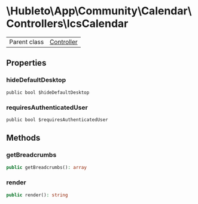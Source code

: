 
# \Hubleto\App\Community\Calendar\Controllers\IcsCalendar
<table class='table-default dense'>
<tr><td>Parent class</td><td><a href="../../../../Erp/Controller">Controller</a></td></tr></table>


## Properties

### hideDefaultDesktop

`public bool $hideDefaultDesktop`


### requiresAuthenticatedUser

`public bool $requiresAuthenticatedUser`


## Methods

### getBreadcrumbs

```php
public getBreadcrumbs(): array
```


### render

```php
public render(): string
```

